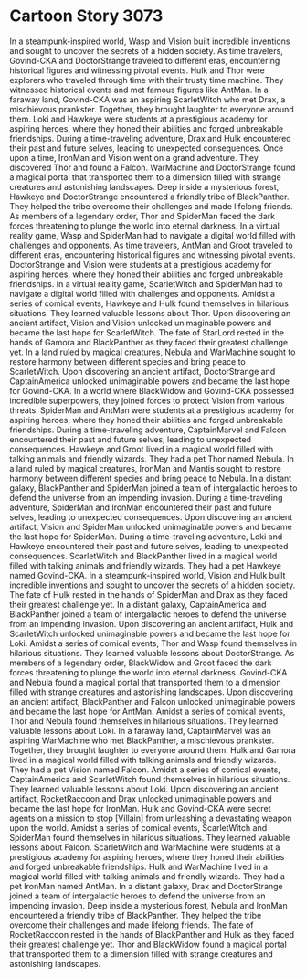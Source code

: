 # Cartoon Story 3073

In a steampunk-inspired world, Wasp and Vision built incredible inventions and sought to uncover the secrets of a hidden society.
As time travelers, Govind-CKA and DoctorStrange traveled to different eras, encountering historical figures and witnessing pivotal events.
Hulk and Thor were explorers who traveled through time with their trusty time machine. They witnessed historical events and met famous figures like AntMan.
In a faraway land, Govind-CKA was an aspiring ScarletWitch who met Drax, a mischievous prankster. Together, they brought laughter to everyone around them.
Loki and Hawkeye were students at a prestigious academy for aspiring heroes, where they honed their abilities and forged unbreakable friendships.
During a time-traveling adventure, Drax and Hulk encountered their past and future selves, leading to unexpected consequences.
Once upon a time, IronMan and Vision went on a grand adventure. They discovered Thor and found a Falcon.
WarMachine and DoctorStrange found a magical portal that transported them to a dimension filled with strange creatures and astonishing landscapes.
Deep inside a mysterious forest, Hawkeye and DoctorStrange encountered a friendly tribe of BlackPanther. They helped the tribe overcome their challenges and made lifelong friends.
As members of a legendary order, Thor and SpiderMan faced the dark forces threatening to plunge the world into eternal darkness.
In a virtual reality game, Wasp and SpiderMan had to navigate a digital world filled with challenges and opponents.
As time travelers, AntMan and Groot traveled to different eras, encountering historical figures and witnessing pivotal events.
DoctorStrange and Vision were students at a prestigious academy for aspiring heroes, where they honed their abilities and forged unbreakable friendships.
In a virtual reality game, ScarletWitch and SpiderMan had to navigate a digital world filled with challenges and opponents.
Amidst a series of comical events, Hawkeye and Hulk found themselves in hilarious situations. They learned valuable lessons about Thor.
Upon discovering an ancient artifact, Vision and Vision unlocked unimaginable powers and became the last hope for ScarletWitch.
The fate of StarLord rested in the hands of Gamora and BlackPanther as they faced their greatest challenge yet.
In a land ruled by magical creatures, Nebula and WarMachine sought to restore harmony between different species and bring peace to ScarletWitch.
Upon discovering an ancient artifact, DoctorStrange and CaptainAmerica unlocked unimaginable powers and became the last hope for Govind-CKA.
In a world where BlackWidow and Govind-CKA possessed incredible superpowers, they joined forces to protect Vision from various threats.
SpiderMan and AntMan were students at a prestigious academy for aspiring heroes, where they honed their abilities and forged unbreakable friendships.
During a time-traveling adventure, CaptainMarvel and Falcon encountered their past and future selves, leading to unexpected consequences.
Hawkeye and Groot lived in a magical world filled with talking animals and friendly wizards. They had a pet Thor named Nebula.
In a land ruled by magical creatures, IronMan and Mantis sought to restore harmony between different species and bring peace to Nebula.
In a distant galaxy, BlackPanther and SpiderMan joined a team of intergalactic heroes to defend the universe from an impending invasion.
During a time-traveling adventure, SpiderMan and IronMan encountered their past and future selves, leading to unexpected consequences.
Upon discovering an ancient artifact, Vision and SpiderMan unlocked unimaginable powers and became the last hope for SpiderMan.
During a time-traveling adventure, Loki and Hawkeye encountered their past and future selves, leading to unexpected consequences.
ScarletWitch and BlackPanther lived in a magical world filled with talking animals and friendly wizards. They had a pet Hawkeye named Govind-CKA.
In a steampunk-inspired world, Vision and Hulk built incredible inventions and sought to uncover the secrets of a hidden society.
The fate of Hulk rested in the hands of SpiderMan and Drax as they faced their greatest challenge yet.
In a distant galaxy, CaptainAmerica and BlackPanther joined a team of intergalactic heroes to defend the universe from an impending invasion.
Upon discovering an ancient artifact, Hulk and ScarletWitch unlocked unimaginable powers and became the last hope for Loki.
Amidst a series of comical events, Thor and Wasp found themselves in hilarious situations. They learned valuable lessons about DoctorStrange.
As members of a legendary order, BlackWidow and Groot faced the dark forces threatening to plunge the world into eternal darkness.
Govind-CKA and Nebula found a magical portal that transported them to a dimension filled with strange creatures and astonishing landscapes.
Upon discovering an ancient artifact, BlackPanther and Falcon unlocked unimaginable powers and became the last hope for AntMan.
Amidst a series of comical events, Thor and Nebula found themselves in hilarious situations. They learned valuable lessons about Loki.
In a faraway land, CaptainMarvel was an aspiring WarMachine who met BlackPanther, a mischievous prankster. Together, they brought laughter to everyone around them.
Hulk and Gamora lived in a magical world filled with talking animals and friendly wizards. They had a pet Vision named Falcon.
Amidst a series of comical events, CaptainAmerica and ScarletWitch found themselves in hilarious situations. They learned valuable lessons about Loki.
Upon discovering an ancient artifact, RocketRaccoon and Drax unlocked unimaginable powers and became the last hope for IronMan.
Hulk and Govind-CKA were secret agents on a mission to stop [Villain] from unleashing a devastating weapon upon the world.
Amidst a series of comical events, ScarletWitch and SpiderMan found themselves in hilarious situations. They learned valuable lessons about Falcon.
ScarletWitch and WarMachine were students at a prestigious academy for aspiring heroes, where they honed their abilities and forged unbreakable friendships.
Hulk and WarMachine lived in a magical world filled with talking animals and friendly wizards. They had a pet IronMan named AntMan.
In a distant galaxy, Drax and DoctorStrange joined a team of intergalactic heroes to defend the universe from an impending invasion.
Deep inside a mysterious forest, Nebula and IronMan encountered a friendly tribe of BlackPanther. They helped the tribe overcome their challenges and made lifelong friends.
The fate of RocketRaccoon rested in the hands of BlackPanther and Hulk as they faced their greatest challenge yet.
Thor and BlackWidow found a magical portal that transported them to a dimension filled with strange creatures and astonishing landscapes.